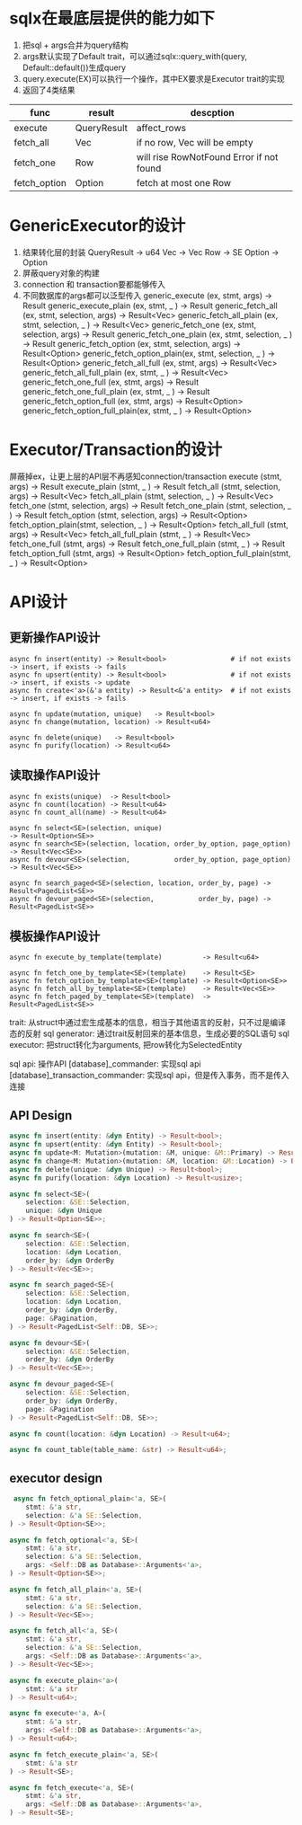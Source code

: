 # sqlx在最底层提供的能力如下
1. 把sql + args合并为query结构
2. args默认实现了Default trait，可以通过sqlx::query_with(query, Default::default())生成query
3. query.execute(EX)可以执行一个操作，其中EX要求是Executor trait的实现  
4. 返回了4类结果

| func         | result      | descption                                |
|--------------|-------------|------------------------------------------|
| execute      | QueryResult | affect_rows                              |
| fetch_all    | Vec<Row>    | if no row, Vec will be empty             |
| fetch_one    | Row         | will rise RowNotFound Error if not found |
| fetch_option | Option<Row> | fetch at most one Row                    |


# GenericExecutor的设计
1. 结果转化层的封装
QueryResult -> u64
Vec<Row>    -> Vec<SE>
Row         -> SE
Option<Row> -> Option<SE>
2. 屏蔽query对象的构建
3. connection 和 transaction要都能够传入
4. 不同数据库的args都可以泛型传入
generic_execute           (ex, stmt, args) -> Result<u64>
generic_execute_plain     (ex, stmt, _   ) -> Result<u64>
generic_fetch_all         (ex, stmt, selection, args) -> Result<Vec<SE>>
generic_fetch_all_plain   (ex, stmt, selection, _   ) -> Result<Vec<SE>>
generic_fetch_one         (ex, stmt, selection, args) -> Result<SE>
generic_fetch_one_plain   (ex, stmt, selection, _   ) -> Result<SE>
generic_fetch_option      (ex, stmt, selection, args) -> Result<Option<SE>>
generic_fetch_option_plain(ex, stmt, selection, _   ) -> Result<Option<SE>>
generic_fetch_all_full         (ex, stmt, args) -> Result<Vec<SE>>
generic_fetch_all_full_plain   (ex, stmt, _   ) -> Result<Vec<SE>>
generic_fetch_one_full         (ex, stmt, args) -> Result<SE>
generic_fetch_one_full_plain   (ex, stmt, _   ) -> Result<SE>
generic_fetch_option_full      (ex, stmt, args) -> Result<Option<SE>>
generic_fetch_option_full_plain(ex, stmt, _   ) -> Result<Option<SE>>

# Executor/Transaction的设计
屏蔽掉ex，让更上层的API层不再感知connection/transaction
execute           (stmt, args) -> Result<u64>
execute_plain     (stmt, _   ) -> Result<u64>
fetch_all         (stmt, selection, args) -> Result<Vec<SE>>
fetch_all_plain   (stmt, selection, _   ) -> Result<Vec<SE>>
fetch_one         (stmt, selection, args) -> Result<SE>
fetch_one_plain   (stmt, selection, _   ) -> Result<SE>
fetch_option      (stmt, selection, args) -> Result<Option<SE>>
fetch_option_plain(stmt, selection, _   ) -> Result<Option<SE>>
fetch_all_full         (stmt, args) -> Result<Vec<SE>>
fetch_all_full_plain   (stmt, _   ) -> Result<Vec<SE>>
fetch_one_full         (stmt, args) -> Result<SE>
fetch_one_full_plain   (stmt, _   ) -> Result<SE>
fetch_option_full      (stmt, args) -> Result<Option<SE>>
fetch_option_full_plain(stmt, _   ) -> Result<Option<SE>>


# API设计

## 更新操作API设计
```
async fn insert(entity) -> Result<bool>                # if not exists -> insert, if exists -> fails   
async fn upsert(entity) -> Result<bool>                # if not exists -> insert, if exists -> update  
async fn create<'a>(&'a entity) -> Result<&'a entity>  # if not exists -> insert, if exists -> fails  

async fn update(mutation, unique)   -> Result<bool> 
async fn change(mutation, location) -> Result<u64>
    
async fn delete(unique)   -> Result<bool>
async fn purify(location) -> Result<u64>
```


## 读取操作API设计
```
async fn exists(unique)  -> Result<bool>
async fn count(location) -> Result<u64>
async fn count_all(name) -> Result<u64>

async fn select<SE>(selection, unique)                                 -> Result<Option<SE>>
async fn search<SE>(selection, location, order_by_option, page_option) -> Result<Vec<SE>>
async fn devour<SE>(selection,           order_by_option, page_option) -> Result<Vec<SE>>

async fn search_paged<SE>(selection, location, order_by, page) -> Result<PagedList<SE>>
async fn devour_paged<SE>(selection,           order_by, page) -> Result<PagedList<SE>>
```

## 模板操作API设计
```
async fn execute_by_template(template)          -> Result<u64>

async fn fetch_one_by_template<SE>(template)    -> Result<SE>
async fn fetch_option_by_template<SE>(template) -> Result<Option<SE>>
async fn fetch_all_by_template<SE>(template)    -> Result<Vec<SE>>
async fn fetch_paged_by_template<SE>(template)  -> Result<PagedList<SE>>
```



trait: 从struct中通过宏生成基本的信息，相当于其他语言的反射，只不过是编译态的反射
sql generator: 通过trait反射回来的基本信息，生成必要的SQL语句
sql executor: 把struct转化为arguments, 把row转化为SelectedEntity

sql api: 操作API
\[database\]_commander: 实现sql api
\[database\]_transaction_commander: 实现sql api，但是传入事务，而不是传入连接 


## API Design

```rust
async fn insert(entity: &dyn Entity) -> Result<bool>;
async fn upsert(entity: &dyn Entity) -> Result<bool>;
async fn update<M: Mutation>(mutation: &M, unique: &M::Primary) -> Result<bool>;
async fn change<M: Mutation>(mutation: &M, location: &M::Location) -> Result<bool>;
async fn delete(unique: &dyn Unique) -> Result<bool>;
async fn purify(location: &dyn Location) -> Result<usize>;
```

```rust
async fn select<SE>(
    selection: &SE::Selection, 
    unique: &dyn Unique
) -> Result<Option<SE>>;

async fn search<SE>(
    selection: &SE::Selection, 
    location: &dyn Location, 
    order_by: &dyn OrderBy
) -> Result<Vec<SE>>;

async fn search_paged<SE>(
    selection: &SE::Selection,
    location: &dyn Location,
    order_by: &dyn OrderBy,
    page: &Pagination,
) -> Result<PagedList<Self::DB, SE>>;

async fn devour<SE>(
    selection: &SE::Selection, 
    order_by: &dyn OrderBy
) -> Result<Vec<SE>>;

async fn devour_paged<SE>(
    selection: &SE::Selection, 
    order_by: &dyn OrderBy, 
    page: &Pagination
) -> Result<PagedList<Self::DB, SE>>;

async fn count(location: &dyn Location) -> Result<u64>;

async fn count_table(table_name: &str) -> Result<u64>;

```



## executor design
```rust
 async fn fetch_optional_plain<'a, SE>(
    stmt: &'a str,
    selection: &'a SE::Selection,
) -> Result<Option<SE>>;

async fn fetch_optional<'a, SE>(
    stmt: &'a str,
    selection: &'a SE::Selection,
    args: <Self::DB as Database>::Arguments<'a>,
) -> Result<Option<SE>>;

async fn fetch_all_plain<'a, SE>(
    stmt: &'a str,
    selection: &'a SE::Selection,
) -> Result<Vec<SE>>;

async fn fetch_all<'a, SE>(
    stmt: &'a str,
    selection: &'a SE::Selection,
    args: <Self::DB as Database>::Arguments<'a>,
) -> Result<Vec<SE>>;

async fn execute_plain<'a>(
    stmt: &'a str
) -> Result<u64>;

async fn execute<'a, A>(
    stmt: &'a str,
    args: <Self::DB as Database>::Arguments<'a>,
) -> Result<u64>;

async fn fetch_execute_plain<'a, SE>(
    stmt: &'a str
) -> Result<SE>;

async fn fetch_execute<'a, SE>(
    stmt: &'a str,
    args: <Self::DB as Database>::Arguments<'a>,
) -> Result<SE>;
```
